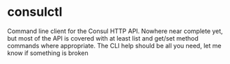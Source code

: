 # consulctl
Command line client for the Consul HTTP API.  Nowhere near complete yet, but most of the API is covered with at least list and get/set method commands where appropriate. The CLI help should be all you need, let me know if something is broken
